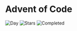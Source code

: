 # Advent of Code

![Day](https://img.shields.io/badge/day%20📅-5-blue) ![Stars](https://img.shields.io/badge/stars%20⭐-8-yellow) ![Completed](https://img.shields.io/badge/days%20completed-4-red)